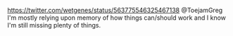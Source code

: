 https://twitter.com/wetgenes/status/563775546325467138 @ToejamGreg I'm mostly relying upon memory of how things can/should work and I know I'm still missing plenty of things.